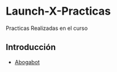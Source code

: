 # Launch-X-Practicas

Practicas Realizadas en el curso

## Introducción ##

- [Abogabot](/Abogabot/Abogabot.md)
